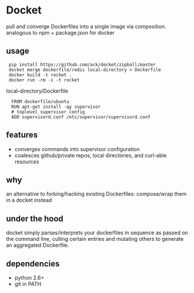 # Docket

pull and converge Dockerfiles into a single image via composition.
analogous to npm + package.json for docker

## usage

     pip install https://github.com/ack/docket/zipball/master
     docket merge dockerfile/redis local-directory > Dockerfile
     docker build -t rocket .
     docker run -rm -i -t rocket


local-directory/Dockerfile

      FROM dockerfile/ubuntu
      RUN apt-get install -qy supervisor
      # toplevel supervisor config
      ADD supervisord.conf /etc/supervisor/supervisord.conf



## features

- converges commands into supervisor configuration
- coalesces github/private repos, local directories, and curl-able resources

## why

an alternative to forking/hacking existing Dockerfiles:
compose/wrap them in a docket instead

## under the hood

docket simply parses/interprets your dockerfiles in sequence as passed
on the command line, culling certain entries and mutating others to
generate an aggregated Dockerfile. 


## dependencies

- python 2.6+
- git in PATH
